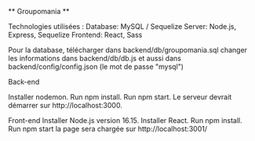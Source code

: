 ** Groupomania **

Technologies utilisées : 
Database: MySQL / Sequelize
Server: Node.js, Express, Sequelize
Frontend: React, Sass

Pour la database, télécharger dans backend/db/groupomania.sql
changer les informations dans backend/db/db.js et aussi dans backend/config/config.json (le mot de passe "mysql")

Back-end

Installer nodemon.
Run npm install.
Run npm start. Le serveur devrait démarrer sur http://localhost:3000.

Front-end
Installer Node.js version 16.15.
Installer React.
Run npm install.
Run npm start
la page sera chargée sur http://localhost:3001/